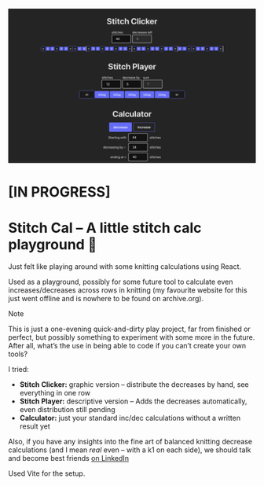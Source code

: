 ![Screenshot of Wiebke’s Stitch Cal experiments](https://raw.githubusercontent.com/fraulueneburg/stitch-cal/refs/heads/main/public/img/screenshot.png)

# [IN PROGRESS]

# Stitch Cal – A little stitch calc playground 📏

Just felt like playing around with some knitting calculations using React.

Used as a playground, possibly for some future tool to calculate even increases/decreases across rows in knitting (my favourite website for this just went offline and is nowhere to be found on archive.org).

> [!NOTE]
> This is just a one-evening quick-and-dirty play project, far from finished or perfect, but possibly something to experiment with some more in the future.
> After all, what’s the use in being able to code if you can’t create your own tools?

I tried:

- **Stitch Clicker:** graphic version – distribute the decreases by hand, see everything in one row
- **Stitch Player:** descriptive version – Adds the decreases automatically, even distribution still pending
- **Calculator:** just your standard inc/dec calculations without a written result yet

Also, if you have any insights into the fine art of balanced knitting decrease calculations (and I mean _real_ even – with a k1 on each side), we should talk and become best friends [on LinkedIn](https://www.linkedin.com/in/fraulueneburg/)

Used Vite for the setup.
